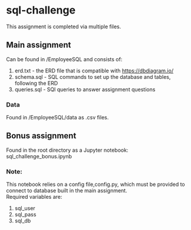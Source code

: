 # sql-challenge
This assignment is completed via multiple files.

## Main assignment
Can be found in /EmployeeSQL and consists of:
1. erd.txt - the ERD file that is compatible with https://dbdiagram.io/
1. schema.sql - SQL commands to set up the database and tables, following the ERD
1. queries.sql - SQl queries to answer assignment questions

### Data
Found in /EmployeeSQL/data as .csv files.

## Bonus assignment
Found in the root directory as a Jupyter notebook: sql_challenge_bonus.ipynb

### Note:
This notebook relies on a config file,config.py, which must be provided to connect to database built in the main assignment.<br>
Required variables are:
1. sql_user
1. sql_pass
1. sql_db